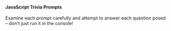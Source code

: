 #### JavaScript Trivia Prompts
Examine each prompt carefully and attempt to answer each question posed – don't just run it in the console!

